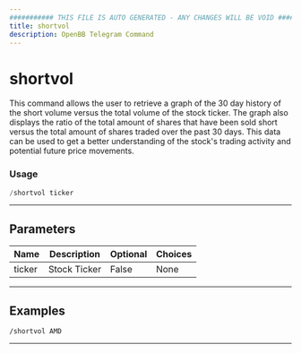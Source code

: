```yaml
---
########### THIS FILE IS AUTO GENERATED - ANY CHANGES WILL BE VOID ###########
title: shortvol
description: OpenBB Telegram Command
---
```


# shortvol

This command allows the user to retrieve a graph of the 30 day history of the short volume versus the total volume of the stock ticker. The graph also displays the ratio of the total amount of shares that have been sold short versus the total amount of shares traded over the past 30 days. This data can be used to get a better understanding of the stock's trading activity and potential future price movements.

### Usage

```python wordwrap
/shortvol ticker
```

---

## Parameters

| Name | Description | Optional | Choices |
| ---- | ----------- | -------- | ------- |
| ticker | Stock Ticker | False | None |


---

## Examples

```
/shortvol AMD
```
---
